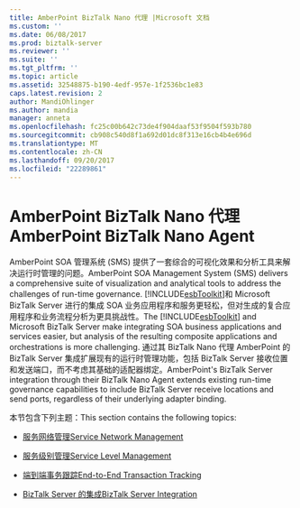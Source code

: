```yaml
---
title: AmberPoint BizTalk Nano 代理 |Microsoft 文档
ms.custom: ''
ms.date: 06/08/2017
ms.prod: biztalk-server
ms.reviewer: ''
ms.suite: ''
ms.tgt_pltfrm: ''
ms.topic: article
ms.assetid: 32548875-b190-4edf-957e-1f2536bc1e83
caps.latest.revision: 2
author: MandiOhlinger
ms.author: mandia
manager: anneta
ms.openlocfilehash: fc25c00b642c73de4f904daaf53f9504f593b780
ms.sourcegitcommit: cb908c540d8f1a692d01dc8f313e16cb4b4e696d
ms.translationtype: MT
ms.contentlocale: zh-CN
ms.lasthandoff: 09/20/2017
ms.locfileid: "22289861"
---
```

# <a name="amberpoint-biztalk-nano-agent"></a><span data-ttu-id="bc6b6-102">AmberPoint BizTalk Nano 代理</span><span class="sxs-lookup"><span data-stu-id="bc6b6-102">AmberPoint BizTalk Nano Agent</span></span>
<span data-ttu-id="bc6b6-103">AmberPoint SOA 管理系统 (SMS) 提供了一套综合的可视化效果和分析工具来解决运行时管理的问题。</span><span class="sxs-lookup"><span data-stu-id="bc6b6-103">AmberPoint SOA Management System (SMS) delivers a comprehensive suite of visualization and analytical tools to address the challenges of run-time governance.</span></span> <span data-ttu-id="bc6b6-104">[!INCLUDE[esbToolkit](../includes/esbtoolkit-md.md)]和 Microsoft BizTalk Server 进行的集成 SOA 业务应用程序和服务更轻松，但对生成的复合应用程序和业务流程分析为更具挑战性。</span><span class="sxs-lookup"><span data-stu-id="bc6b6-104">The [!INCLUDE[esbToolkit](../includes/esbtoolkit-md.md)] and Microsoft BizTalk Server make integrating SOA business applications and services easier, but analysis of the resulting composite applications and orchestrations is more challenging.</span></span> <span data-ttu-id="bc6b6-105">通过其 BizTalk Nano 代理 AmberPoint 的 BizTalk Server 集成扩展现有的运行时管理功能，包括 BizTalk Server 接收位置和发送端口，而不考虑其基础的适配器绑定。</span><span class="sxs-lookup"><span data-stu-id="bc6b6-105">AmberPoint's BizTalk Server integration through their BizTalk Nano Agent extends existing run-time governance capabilities to include BizTalk Server receive locations and send ports, regardless of their underlying adapter binding.</span></span>  
  
 <span data-ttu-id="bc6b6-106">本节包含下列主题：</span><span class="sxs-lookup"><span data-stu-id="bc6b6-106">This section contains the following topics:</span></span>  
  
-   [<span data-ttu-id="bc6b6-107">服务网络管理</span><span class="sxs-lookup"><span data-stu-id="bc6b6-107">Service Network Management</span></span>](../esb-toolkit/service-network-management.md)  
  
-   [<span data-ttu-id="bc6b6-108">服务级别管理</span><span class="sxs-lookup"><span data-stu-id="bc6b6-108">Service Level Management</span></span>](../esb-toolkit/service-level-management.md)  
  
-   [<span data-ttu-id="bc6b6-109">端到端事务跟踪</span><span class="sxs-lookup"><span data-stu-id="bc6b6-109">End-to-End Transaction Tracking</span></span>](../esb-toolkit/end-to-end-transaction-tracking.md)  
  
-   [<span data-ttu-id="bc6b6-110">BizTalk Server 的集成</span><span class="sxs-lookup"><span data-stu-id="bc6b6-110">BizTalk Server Integration</span></span>](../esb-toolkit/biztalk-server-integration2.md)